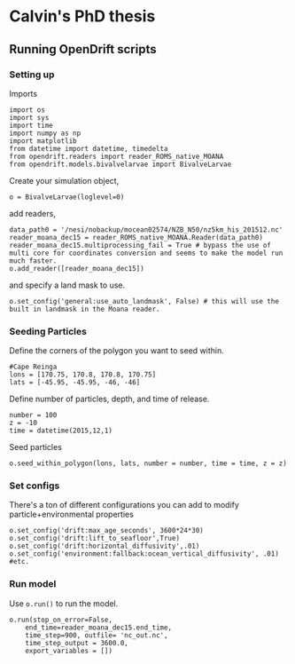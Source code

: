 # Calvin's PhD thesis

## Running OpenDrift scripts
### Setting up
Imports
```
import os
import sys
import time
import numpy as np
import matplotlib
from datetime import datetime, timedelta
from opendrift.readers import reader_ROMS_native_MOANA
from opendrift.models.bivalvelarvae import BivalveLarvae
```

Create your simulation object,
```
o = BivalveLarvae(loglevel=0)
```
add readers,
```
data_path0 = '/nesi/nobackup/mocean02574/NZB_N50/nz5km_his_201512.nc'
reader_moana_dec15 = reader_ROMS_native_MOANA.Reader(data_path0)
reader_moana_dec15.multiprocessing_fail = True # bypass the use of multi core for coordinates conversion and seems to make the model run much faster.
o.add_reader([reader_moana_dec15])
```
and specify a land mask to use.
```
o.set_config('general:use_auto_landmask', False) # this will use the built in landmask in the Moana reader.
```

### Seeding Particles
Define the corners of the polygon you want to seed within.
```
#Cape Reinga
lons = [170.75, 170.8, 170.8, 170.75]
lats = [-45.95, -45.95, -46, -46]
```
Define number of particles, depth, and time of release.
```
number = 100
z = -10
time = datetime(2015,12,1)
```

Seed particles
```
o.seed_within_polygon(lons, lats, number = number, time = time, z = z)
```

### Set configs
There's a ton of different configurations you can add to modify particle+environmental properties
```
o.set_config('drift:max_age_seconds', 3600*24*30) 
o.set_config('drift:lift_to_seafloor',True)
o.set_config('drift:horizontal_diffusivity',.01) 
o.set_config('environment:fallback:ocean_vertical_diffusivity', .01) 
#etc.
```

### Run model
Use `o.run()` to run the model. 
```
o.run(stop_on_error=False, 
    end_time=reader_moana_dec15.end_time, 
    time_step=900, outfile= 'nc_out.nc', 
    time_step_output = 3600.0, 
    export_variables = [])
```
